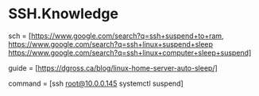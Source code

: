 # SSH.Knowledge
sch = [https://www.google.com/search?q=ssh+suspend+to+ram, https://www.google.com/search?q=ssh+linux+suspend+sleep https://www.google.com/search?q=ssh+linux+computer+sleep+suspend]

guide = [https://dgross.ca/blog/linux-home-server-auto-sleep/]

command = [ssh root@10.0.0.145 systemctl suspend]
